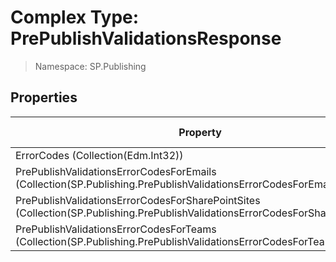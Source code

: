 # Complex Type: PrePublishValidationsResponse

> Namespace: SP.Publishing

## Properties

Property | SPO | SP 2019 | SP 2016 | SP 2013
----------|:---:|:-------:|:-------:|:-------:
ErrorCodes (Collection(Edm.Int32)) | ✅ | ❌ | ❌ | ❌
PrePublishValidationsErrorCodesForEmails (Collection(SP.Publishing.PrePublishValidationsErrorCodesForEmail)) | ✅ | ❌ | ❌ | ❌
PrePublishValidationsErrorCodesForSharePointSites (Collection(SP.Publishing.PrePublishValidationsErrorCodesForSharePointSite)) | ✅ | ❌ | ❌ | ❌
PrePublishValidationsErrorCodesForTeams (Collection(SP.Publishing.PrePublishValidationsErrorCodesForTeams)) | ✅ | ❌ | ❌ | ❌